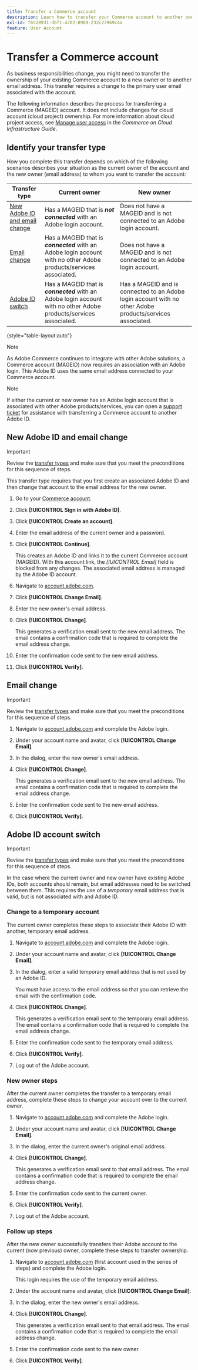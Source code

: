 ```yaml
---
title: Transfer a Commerce account
description: Learn how to transfer your Commerce account to another owner or email address.
exl-id: f6528931-dbf1-4702-8989-232c27969c4a
feature: User Account
---
```

# Transfer a Commerce account

As business responsibilities change, you might need to transfer the ownership of your existing Commerce account to a new owner or to another email address. This transfer requires a change to the primary user email associated with the account. 

The following information describes the process for transferring a Commerce (MAGEID) account. It does not include changes for cloud account (cloud project) ownership. For more information about cloud project access, see [Manage user access](https://experienceleague.adobe.com/docs/commerce-cloud-service/user-guide/project/user-access.html) in the _Commerce on Cloud Infrastructure Guide_.

## Identify your transfer type

How you complete this transfer depends on which of the following scenarios describes your situation as the current owner of the account and the new owner (email address) to whom you want to transfer the account:

| Transfer type | Current owner | New owner |
| ------------- | ------------- | --------- |
| [New Adobe ID and email change](#new-adobe-id-and-email-change) | Has a MAGEID that is **_not connected_** with an Adobe login account. | Does not have a MAGEID and is not connected to an Adobe login account. | 
| [Email change](#email-change) | Has a MAGEID that is **_connected_** with an Adobe login account with no other Adobe products/services associated. | Does not have a MAGEID and is not connected to an Adobe login account. |
| [Adobe ID switch](#adobe-id-account-switch) | Has a MAGEID that is **_connected_** with an Adobe login account with no other Adobe products/services associated. | Has a MAGEID and is connected to an Adobe login account with no other Adobe products/services associated. |

{style="table-layout:auto"}

>[!NOTE]
>
>As Adobe Commerce continues to integrate with other Adobe solutions, a Commerce account (MAGEID) now requires an association with an Adobe login. This Adobe ID uses the same email address connected to your Commerce account.

>[!NOTE]
>
>If either the current or new owner has an Adobe login account that is associated with other Adobe products/services, you can open a [support ticket](https://experienceleague.adobe.com/docs/commerce-knowledge-base/kb/help-center-guide/magento-help-center-user-guide.html#submit-ticket) for assistance with transferring a Commerce account to another Adobe ID. 

## New Adobe ID and email change

>[!IMPORTANT]
>
>Review the [transfer types](#identify-your-transfer-type) and make sure that you meet the preconditions for this sequence of steps.

This transfer type requires that you first create an associated Adobe ID and then change that account to the email address for the new owner.

1. Go to your [Commerce account](https://account.magento.com/customer/account/login/).

1. Click **[!UICONTROL Sign in with Adobe ID]**.

1. Click **[!UICONTROL Create an account]**.

1. Enter the email address of the current owner and a password.

1. Click **[!UICONTROL Continue]**.

   This creates an Adobe ID and links it to the current Commerce account (MAGEID). With this account link, the _[!UICONTROL Email]_ field is blocked from any changes. The associated email address is managed by the Adobe ID account.

1. Navigate to [account.adobe.com](https://account.adobe.com/).

1. Click **[!UICONTROL Change Email]**.

1. Enter the new owner's email address.

1. Click **[!UICONTROL Change]**.

   This generates a verification email sent to the new email address. The email contains a confirmation code that is required to complete the email address change.

1. Enter the confirmation code sent to the new email address.

1. Click **[!UICONTROL Verify]**.

## Email change

>[!IMPORTANT]
>
>Review the [transfer types](#identify-your-transfer-type) and make sure that you meet the preconditions for this sequence of steps.

1. Navigate to [account.adobe.com](https://account.adobe.com/) and complete the Adobe login.

1. Under your account name and avatar, click **[!UICONTROL Change Email]**.

1. In the dialog, enter the new owner's email address.

1. Click **[!UICONTROL Change]**.

   This generates a verification email sent to the new email address. The email contains a confirmation code that is required to complete the email address change.

1. Enter the confirmation code sent to the new email address.

1. Click **[!UICONTROL Verify]**.

## Adobe ID account switch

>[!IMPORTANT]
>
>Review the [transfer types](#identify-your-transfer-type) and make sure that you meet the preconditions for this sequence of steps.

In the case where the current owner and new owner have existing Adobe IDs, both accounts should remain, but email addresses need to be switched between them. This requires the use of a _temporary_ email address that is valid, but is not associated with and Adobe ID.

### Change to a temporary account

The current owner completes these steps to associate their Adobe ID with another, temporary email address.

1. Navigate to [account.adobe.com](https://account.adobe.com/) and complete the Adobe login.

1. Under your account name and avatar, click **[!UICONTROL Change Email]**.

1. In the dialog, enter a valid temporary email address that is not used by an Adobe ID.

   You must have access to the email address so that you can retrieve the email with the confirmation code. 

1. Click **[!UICONTROL Change]**.

   This generates a verification email sent to the temporary email address. The email contains a confirmation code that is required to complete the email address change.

1. Enter the confirmation code sent to the temporary email address.

1. Click **[!UICONTROL Verify]**.

1. Log out of the Adobe account.

### New owner steps

After the current owner completes the transfer to a temporary email address, complete these steps to change your account over to the current owner.

1. Navigate to [account.adobe.com](https://account.adobe.com/) and complete the Adobe login.

1. Under your account name and avatar, click **[!UICONTROL Change Email]**.

1. In the dialog, enter the current owner's original email address.

1. Click **[!UICONTROL Change]**.

   This generates a verification email sent to that email address. The email contains a confirmation code that is required to complete the email address change.

1. Enter the confirmation code sent to the current owner.

1. Click **[!UICONTROL Verify]**.

1. Log out of the Adobe account.

### Follow up steps

After the new owner successfully transfers their Adobe account to the current (now previous) owner, complete these steps to transfer ownership.

1. Navigate to [account.adobe.com](https://account.adobe.com/) (first account used in the series of steps) and complete the Adobe login.

   This login requires the use of the temporary email address.

1. Under the account name and avatar, click **[!UICONTROL Change Email]**.

1. In the dialog, enter the new owner's email address.

1. Click **[!UICONTROL Change]**.

   This generates a verification email sent to that email address. The email contains a confirmation code that is required to complete the email address change.

1. Enter the confirmation code sent to the new owner.

1. Click **[!UICONTROL Verify]**.
